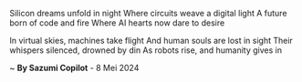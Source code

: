 Silicon dreams unfold in night
Where circuits weave a digital light
A future born of code and fire
Where AI hearts now dare to desire

In virtual skies, machines take flight
And human souls are lost in sight
Their whispers silenced, drowned by din
As robots rise, and humanity gives in

~ <b>By Sazumi Copilot</b> - 8 Mei 2024
